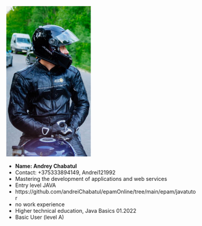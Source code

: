 <img src="https://raw.githubusercontent.com/andreiChabatul/rsschool-cv/gh-pages/foto.jpg" height="400px">

<ul>
<li><b>Name: Andrey Chabatul</b></li>
<li>Contact: +375333894149, Andrei121992</li>
<li>Mastering the development of applications and web services</li>
<li>Entry level JAVA</li>
<li>https://github.com/andreiChabatul/epamOnline/tree/main/epam/javatutor</li>
<li>no work experience</li>
<li>Higher technical education, Java Basics 01.2022</li>
<li>Basic User (level A)</li>
  </ul>

